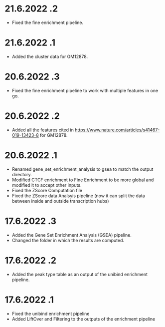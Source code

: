 # 21.6.2022 .2
- Fixed the fine enrichment pipeline.
# 21.6.2022 .1
- Added the cluster data for GM12878.
# 20.6.2022 .3
- Fixed the fine enrichment pipeline to work with multiple features in one go.
# 20.6.2022 .2
- Added all the features cited in https://www.nature.com/articles/s41467-019-13423-8 for GM12878.
# 20.6.2022 .1
- Renamed gene_set_enrichment_analysis to gsea to match the output directory.
- Modified CTCF enrichment to Fine Enrichment to be more global and modified it to accept other inputs.
- Fixed the ZScore Computation file
- Fixed the ZScore data Analsyis pipeline (now it can split the data between inside and outside transcription hubs)
# 17.6.2022 .3
- Added the Gene Set Enrichment Analysis (GSEA) pipeline.
- Changed the folder in which the results are computed.

# 17.6.2022 .2
- Added the peak type table as an output of the unibind enrichment pipeline.

# 17.6.2022 .1
- Fixed the unibind enrichment pipeline
- Added LiftOver and Filtering to the outputs of the enrichment pipeline
